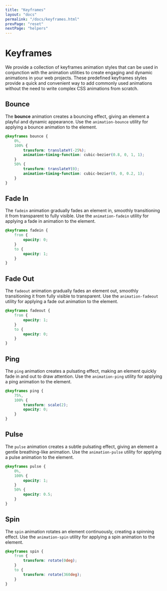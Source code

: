 ```yaml
---
title: "Keyframes"
layout: "docs"
permalink: "/docs/keyframes.html"
prevPage: "reset"
nextPage: "helpers"
---
```


# Keyframes

We provide a collection of keyframes animation styles that can be used in conjunction with the animation utilities to create engaging and dynamic animations in your web projects. These predefined keyframes styles provide a quick and convenient way to add commonly used animations without the need to write complex CSS animations from scratch.

## Bounce

The **bounce** animation creates a bouncing effect, giving an element a playful and dynamic appearance. Use the `animation-bounce` utility for applying a bounce animation to the element.

```css
@keyframes bounce {
    0%,
    100% {
        transform: translateY(-25%);
        animation-timing-function: cubic-bezier(0.8, 0, 1, 1);
    }
    50% {
        transform: translateY(0);
        animation-timing-function: cubic-bezier(0, 0, 0.2, 1);
    }
}
``` 

## Fade In

The `fadein` animation gradually fades an element in, smoothly transitioning it from transparent to fully visible. Use the `animation-fadein` utility for applying a fade in animation to the element.

```css
@keyframes fadein {
    from {
        opacity: 0;
    }
    to {
        opacity: 1;
    }
}
```

## Fade Out

The `fadeout` animation gradually fades an element out, smoothly transitioning it from fully visible to transparent. Use the `animation-fadeout` utility for applying a fade out animation to the element.

```css
@keyframes fadeout {
    from {
        opacity: 1;
    }
    to {
        opacity: 0;
    }
}
```

## Ping

The `ping` animation creates a pulsating effect, making an element quickly fade in and out to draw attention. Use the `animation-ping` utility for applying a ping animation to the element.

```css
@keyframes ping {
    75%,
    100% {
        transform: scale(2);
        opacity: 0;
    }
}
```

## Pulse

The `pulse` animation creates a subtle pulsating effect, giving an element a gentle breathing-like animation. Use the `animation-pulse` utility for applying a pulse animation to the element.

```css
@keyframes pulse {
    0%,
    100% {
        opacity: 1;
    }
    50% {
        opacity: 0.5;
    }
}
```

## Spin

The `spin` animation rotates an element continuously, creating a spinning effect. Use the `animation-spin` utility for applying a spin animation to the element.

```css
@keyframes spin {
    from {
        transform: rotate(0deg);
    }
    to {
        transform: rotate(360deg);
    }
}
```
